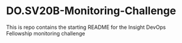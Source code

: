 # DO.SV20B-Monitoring-Challenge
This is repo contains the starting README for the Insight DevOps Fellowship monitoring challenge  

